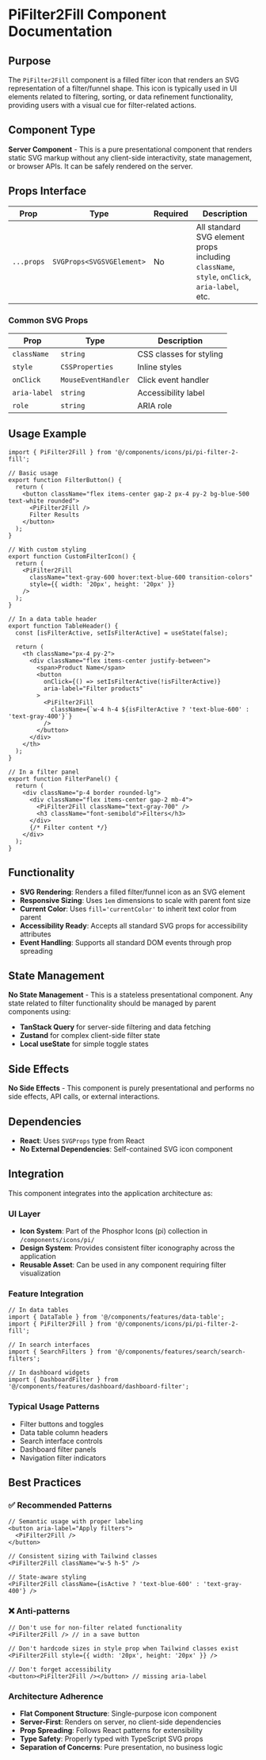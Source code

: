 # PiFilter2Fill Component Documentation

## Purpose
The `PiFilter2Fill` component is a filled filter icon that renders an SVG representation of a filter/funnel shape. This icon is typically used in UI elements related to filtering, sorting, or data refinement functionality, providing users with a visual cue for filter-related actions.

## Component Type
**Server Component** - This is a pure presentational component that renders static SVG markup without any client-side interactivity, state management, or browser APIs. It can be safely rendered on the server.

## Props Interface

| Prop | Type | Required | Description |
|------|------|----------|-------------|
| `...props` | `SVGProps<SVGSVGElement>` | No | All standard SVG element props including `className`, `style`, `onClick`, `aria-label`, etc. |

### Common SVG Props
| Prop | Type | Description |
|------|------|-------------|
| `className` | `string` | CSS classes for styling |
| `style` | `CSSProperties` | Inline styles |
| `onClick` | `MouseEventHandler` | Click event handler |
| `aria-label` | `string` | Accessibility label |
| `role` | `string` | ARIA role |

## Usage Example

```tsx
import { PiFilter2Fill } from '@/components/icons/pi/pi-filter-2-fill';

// Basic usage
export function FilterButton() {
  return (
    <button className="flex items-center gap-2 px-4 py-2 bg-blue-500 text-white rounded">
      <PiFilter2Fill />
      Filter Results
    </button>
  );
}

// With custom styling
export function CustomFilterIcon() {
  return (
    <PiFilter2Fill 
      className="text-gray-600 hover:text-blue-600 transition-colors"
      style={{ width: '20px', height: '20px' }}
    />
  );
}

// In a data table header
export function TableHeader() {
  const [isFilterActive, setIsFilterActive] = useState(false);
  
  return (
    <th className="px-4 py-2">
      <div className="flex items-center justify-between">
        <span>Product Name</span>
        <button 
          onClick={() => setIsFilterActive(!isFilterActive)}
          aria-label="Filter products"
        >
          <PiFilter2Fill 
            className={`w-4 h-4 ${isFilterActive ? 'text-blue-600' : 'text-gray-400'}`}
          />
        </button>
      </div>
    </th>
  );
}

// In a filter panel
export function FilterPanel() {
  return (
    <div className="p-4 border rounded-lg">
      <div className="flex items-center gap-2 mb-4">
        <PiFilter2Fill className="text-gray-700" />
        <h3 className="font-semibold">Filters</h3>
      </div>
      {/* Filter content */}
    </div>
  );
}
```

## Functionality
- **SVG Rendering**: Renders a filled filter/funnel icon as an SVG element
- **Responsive Sizing**: Uses `1em` dimensions to scale with parent font size
- **Current Color**: Uses `fill='currentColor'` to inherit text color from parent
- **Accessibility Ready**: Accepts all standard SVG props for accessibility attributes
- **Event Handling**: Supports all standard DOM events through prop spreading

## State Management
**No State Management** - This is a stateless presentational component. Any state related to filter functionality should be managed by parent components using:
- **TanStack Query** for server-side filtering and data fetching
- **Zustand** for complex client-side filter state
- **Local useState** for simple toggle states

## Side Effects
**No Side Effects** - This component is purely presentational and performs no side effects, API calls, or external interactions.

## Dependencies
- **React**: Uses `SVGProps` type from React
- **No External Dependencies**: Self-contained SVG icon component

## Integration
This component integrates into the application architecture as:

### UI Layer
- **Icon System**: Part of the Phosphor Icons (pi) collection in `/components/icons/pi/`
- **Design System**: Provides consistent filter iconography across the application
- **Reusable Asset**: Can be used in any component requiring filter visualization

### Feature Integration
```tsx
// In data tables
import { DataTable } from '@/components/features/data-table';
import { PiFilter2Fill } from '@/components/icons/pi/pi-filter-2-fill';

// In search interfaces
import { SearchFilters } from '@/components/features/search/search-filters';

// In dashboard widgets
import { DashboardFilter } from '@/components/features/dashboard/dashboard-filter';
```

### Typical Usage Patterns
- Filter buttons and toggles
- Data table column headers
- Search interface controls
- Dashboard filter panels
- Navigation filter indicators

## Best Practices

### ✅ Recommended Patterns
```tsx
// Semantic usage with proper labeling
<button aria-label="Apply filters">
  <PiFilter2Fill />
</button>

// Consistent sizing with Tailwind classes
<PiFilter2Fill className="w-5 h-5" />

// State-aware styling
<PiFilter2Fill className={isActive ? 'text-blue-600' : 'text-gray-400'} />
```

### ❌ Anti-patterns
```tsx
// Don't use for non-filter related functionality
<PiFilter2Fill /> // in a save button

// Don't hardcode sizes in style prop when Tailwind classes exist
<PiFilter2Fill style={{ width: '20px', height: '20px' }} />

// Don't forget accessibility
<button><PiFilter2Fill /></button> // missing aria-label
```

### Architecture Adherence
- **Flat Component Structure**: Single-purpose icon component
- **Server-First**: Renders on server, no client-side dependencies
- **Prop Spreading**: Follows React patterns for extensibility
- **Type Safety**: Properly typed with TypeScript SVG props
- **Separation of Concerns**: Pure presentation, no business logic